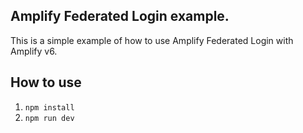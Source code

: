 ## Amplify Federated Login example.

This is a simple example of how to use Amplify Federated Login with Amplify v6.

## How to use

1. `npm install`
2. `npm run dev`
